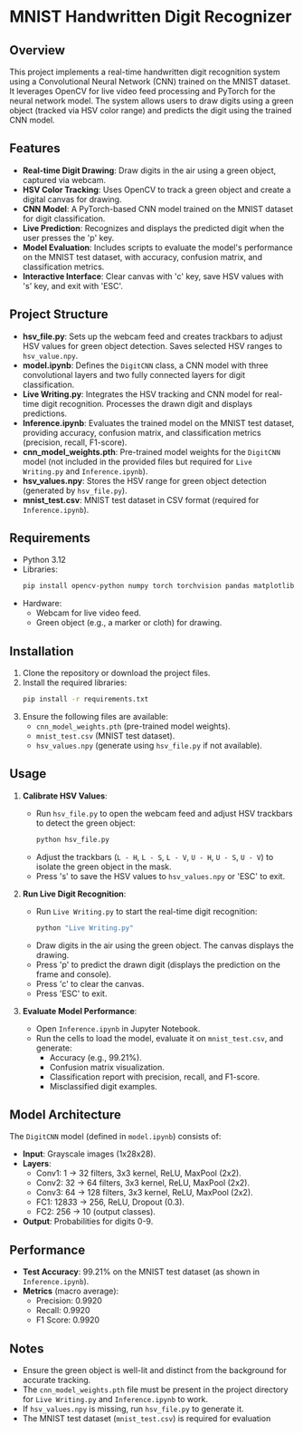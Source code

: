 # MNIST Handwritten Digit Recognizer

## Overview
This project implements a real-time handwritten digit recognition system using a Convolutional Neural Network (CNN) trained on the MNIST dataset. It leverages OpenCV for live video feed processing and PyTorch for the neural network model. The system allows users to draw digits using a green object (tracked via HSV color range) and predicts the digit using the trained CNN model.

## Features
- **Real-time Digit Drawing**: Draw digits in the air using a green object, captured via webcam.
- **HSV Color Tracking**: Uses OpenCV to track a green object and create a digital canvas for drawing.
- **CNN Model**: A PyTorch-based CNN model trained on the MNIST dataset for digit classification.
- **Live Prediction**: Recognizes and displays the predicted digit when the user presses the 'p' key.
- **Model Evaluation**: Includes scripts to evaluate the model's performance on the MNIST test dataset, with accuracy, confusion matrix, and classification metrics.
- **Interactive Interface**: Clear canvas with 'c' key, save HSV values with 's' key, and exit with 'ESC'.

## Project Structure
- **hsv_file.py**: Sets up the webcam feed and creates trackbars to adjust HSV values for green object detection. Saves selected HSV ranges to `hsv_value.npy`.
- **model.ipynb**: Defines the `DigitCNN` class, a CNN model with three convolutional layers and two fully connected layers for digit classification.
- **Live Writing.py**: Integrates the HSV tracking and CNN model for real-time digit recognition. Processes the drawn digit and displays predictions.
- **Inference.ipynb**: Evaluates the trained model on the MNIST test dataset, providing accuracy, confusion matrix, and classification metrics (precision, recall, F1-score).
- **cnn_model_weights.pth**: Pre-trained model weights for the `DigitCNN` model (not included in the provided files but required for `Live Writing.py` and `Inference.ipynb`).
- **hsv_values.npy**: Stores the HSV range for green object detection (generated by `hsv_file.py`).
- **mnist_test.csv**: MNIST test dataset in CSV format (required for `Inference.ipynb`).

## Requirements
- Python 3.12
- Libraries:
  ```bash
  pip install opencv-python numpy torch torchvision pandas matplotlib seaborn scikit-learn import-ipynb
  ```
- Hardware:
  - Webcam for live video feed.
  - Green object (e.g., a marker or cloth) for drawing.

## Installation
1. Clone the repository or download the project files.
2. Install the required libraries:
   ```bash
   pip install -r requirements.txt
   ```
3. Ensure the following files are available:
   - `cnn_model_weights.pth` (pre-trained model weights).
   - `mnist_test.csv` (MNIST test dataset).
   - `hsv_values.npy` (generate using `hsv_file.py` if not available).

## Usage
1. **Calibrate HSV Values**:
   - Run `hsv_file.py` to open the webcam feed and adjust HSV trackbars to detect the green object:
     ```bash
     python hsv_file.py
     ```
   - Adjust the trackbars (`L - H`, `L - S`, `L - V`, `U - H`, `U - S`, `U - V`) to isolate the green object in the mask.
   - Press 's' to save the HSV values to `hsv_values.npy` or 'ESC' to exit.

2. **Run Live Digit Recognition**:
   - Run `Live Writing.py` to start the real-time digit recognition:
     ```bash
     python "Live Writing.py"
     ```
   - Draw digits in the air using the green object. The canvas displays the drawing.
   - Press 'p' to predict the drawn digit (displays the prediction on the frame and console).
   - Press 'c' to clear the canvas.
   - Press 'ESC' to exit.

3. **Evaluate Model Performance**:
   - Open `Inference.ipynb` in Jupyter Notebook.
   - Run the cells to load the model, evaluate it on `mnist_test.csv`, and generate:
     - Accuracy (e.g., 99.21%).
     - Confusion matrix visualization.
     - Classification report with precision, recall, and F1-score.
     - Misclassified digit examples.

## Model Architecture
The `DigitCNN` model (defined in `model.ipynb`) consists of:
- **Input**: Grayscale images (1x28x28).
- **Layers**:
  - Conv1: 1 -> 32 filters, 3x3 kernel, ReLU, MaxPool (2x2).
  - Conv2: 32 -> 64 filters, 3x3 kernel, ReLU, MaxPool (2x2).
  - Conv3: 64 -> 128 filters, 3x3 kernel, ReLU, MaxPool (2x2).
  - FC1: 128*3*3 -> 256, ReLU, Dropout (0.3).
  - FC2: 256 -> 10 (output classes).
- **Output**: Probabilities for digits 0-9.

## Performance
- **Test Accuracy**: 99.21% on the MNIST test dataset (as shown in `Inference.ipynb`).
- **Metrics** (macro average):
  - Precision: 0.9920
  - Recall: 0.9920
  - F1 Score: 0.9920

## Notes
- Ensure the green object is well-lit and distinct from the background for accurate tracking.
- The `cnn_model_weights.pth` file must be present in the project directory for `Live Writing.py` and `Inference.ipynb` to work.
- If `hsv_values.npy` is missing, run `hsv_file.py` to generate it.
- The MNIST test dataset (`mnist_test.csv`) is required for evaluation
